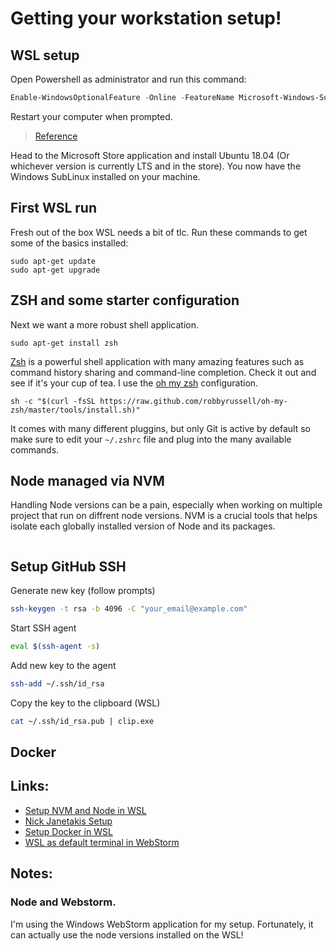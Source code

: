 # Getting your workstation setup!

## WSL setup

Open Powershell as administrator and run this command:

```powershell
Enable-WindowsOptionalFeature -Online -FeatureName Microsoft-Windows-Subsystem-Linux
```
Restart your computer when prompted.

> [Reference](https://docs.microsoft.com/en-us/windows/wsl/install-win10)

Head to the Microsoft Store application and install Ubuntu 18.04 (Or whichever version is currently LTS and in the store). You now have the Windows SubLinux installed on your machine.

## First WSL run

Fresh out of the box WSL needs a bit of tlc. Run these commands to get some of the basics installed:

```shell
sudo apt-get update
sudo apt-get upgrade
```

## ZSH and some starter configuration

Next we want a more robust shell application.

```shell
sudo apt-get install zsh
```

[Zsh](https://en.wikipedia.org/wiki/Z_shell) is a powerful shell application with many amazing features such as command history sharing and command-line completion. Check it out and see if it's your cup of tea. I use the [oh my zsh](https://ohmyz.sh) configuration.

```shell
sh -c "$(curl -fsSL https://raw.github.com/robbyrussell/oh-my-zsh/master/tools/install.sh)"
```
It comes with many different pluggins, but only Git is active by default so make sure to edit your `~/.zshrc` file and plug into the many available commands.

## Node managed via NVM

Handling Node versions can be a pain, especially when working on multiple project that run on diffrent node versions. NVM is a crucial tools that helps isolate each globally installed version of Node and its packages.

```sh

```

## Setup GitHub SSH

Generate new key (follow prompts)

```sh
ssh-keygen -t rsa -b 4096 -C "your_email@example.com"
```

Start SSH agent

```sh
eval $(ssh-agent -s)
```

Add new key to the agent

```sh
ssh-add ~/.ssh/id_rsa
```

Copy the key to the clipboard (WSL)

```sh
cat ~/.ssh/id_rsa.pub | clip.exe
```


## Docker

## Links:

- [Setup NVM and Node in WSL](https://gist.github.com/noygal/6b7b1796a92d70e24e35f94b53722219)
- [Nick Janetakis Setup](https://nickjanetakis.com/blog/the-tools-i-use)
- [Setup Docker in WSL](https://nickjanetakis.com/blog/setting-up-docker-for-windows-and-wsl-to-work-flawlessly)
- [WSL as default terminal in WebStorm](https://stackoverflow.com/questions/51912772/how-to-use-wsl-as-default-terminal-in-webstorm-or-any-other-jetbrains-products)

## Notes:

### Node and Webstorm.

I'm using the Windows WebStorm application for my setup. Fortunately, it can actually use the node versions installed on the WSL!
